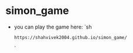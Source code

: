 # simon_game

* you can play the game here:
   `sh
  
      https://shahvivek2004.github.io/simon_game/
   `
